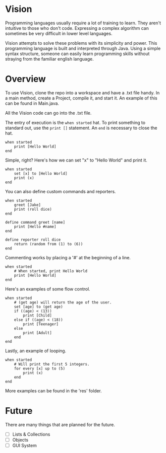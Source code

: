 # Vision
Programming languages usually require a lot of training to learn. They aren't intuitive to those who don't code. Expressing a complex algorithm can sometimes be very difficult in lower level languages.

Vision attempts to solve these problems with its simplicity and power. This programming language is built and interpreted through Java.
Using a simple syntax structure, someone can easily learn programming skills without straying from the familiar english language. 

# Overview
To use Vision, clone the repo into a workspace and have a .txt file handy. In a main method, create a Project, compile it, and start it. An example of this can be found in Main.java.

All the Vision code can go into the .txt file.

The entry of execution is the `when started` hat. To print something to standard out, use the `print []` statement. An `end` is necessary to close the hat.

    when started
    	print [Hello World]
    end

Simple, right? Here's how we can set "x" to "Hello World" and print it.

    when started
   		set [x] to [Hello World]
		print (x)
    end
	
You can also define custom commands and reporters.

    when started
		greet [Jake]
		print (roll dice)
	end
	
	define command greet [name]
		print [Hello #name]
	end
	
	define reporter roll dice
		return (random from (1) to (6))
	end
	
Commenting works by placing a '#' at the beginning of a line. 
    
	when started
		# When started, print Hello World
		print [Hello World]
	end
	
Here's an examples of some flow control.

	when started
		# (get age) will return the age of the user. 
		set [age] to (get age)
		if ((age) < (13))
			print [Child]
		else if ((age) < (18))
			print [Teenager]
		else
			print [Adult]
		end
	end
	
Lastly, an example of looping.

	when started
		# Will print the first 5 integers.
		for every [x] up to (5)
			print (x)
		end
	end
	
More examples can be found in the 'res' folder. 

# Future
There are many things that are planned for the future.
- [ ] Lists & Collections
- [ ] Objects
- [ ] GUI System
